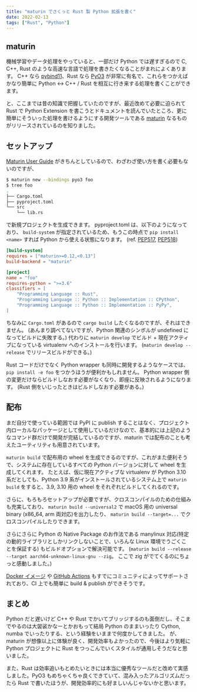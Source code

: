 ```yaml
---
title: "maturin でさくっと Rust 製 Python 拡張を書く"
date: 2022-02-13
tags: ["Rust", "Python"]
---
```


## maturin

機械学習やデータ処理をやっていると、一部だけ Python では遅すぎるので C, C++, Rust のような高速な言語で処理を書きたくなることがまれによくあります。
C++ なら [pybind11](https://github.com/pybind/pybind11)、Rust なら [PyO3](https://github.com/PyO3/pyo3) が非常に有名で、これらをつかえばかなり簡単に Python <-> C++ / Rust を相互に行き来する処理を書くことができます。

と、ここまでは昔の知識で把握していたのですが、最近改めて必要に迫られて Rust で Python Extension を書こうとドキュメントを読んでいたところ、更に簡単にそういった処理を書けるようにする開発ツールである [maturin](https://github.com/PyO3/maturin) なるものがリリースされているのを知りました。

## セットアップ

[Maturin User Guide](https://maturin.rs/) がきちんとしているので、わざわざ使い方を書く必要もないのですが、

```sh
$ maturin new --bindings pyo3 foo
$ tree foo
.
├── Cargo.toml
├── pyproject.toml
└── src
    └── lib.rs
```

で新規プロジェクトを生成できます。
pyproject.toml は、以下のようになっており、 `build-system` が指定されているため、もうこの時点で `pip install <name>` すれば Python から使える状態になります。
(ref. [PEP517](https://www.python.org/dev/peps/pep-0517/), [PEP518](https://www.python.org/dev/peps/pep-0518/))

```toml
[build-system]
requires = ["maturin>=0.12,<0.13"]
build-backend = "maturin"

[project]
name = "foo"
requires-python = ">=3.6"
classifiers = [
    "Programming Language :: Rust",
    "Programming Language :: Python :: Implementation :: CPython",
    "Programming Language :: Python :: Implementation :: PyPy",
]
```

ちなみに `Cargo.toml` があるので `cargo build` したくなるのですが、それはできません。 (あんまり調べてないですが、Python 関連のシンボルが undefined になってビルドに失敗する。)
代わりに `maturin develop` でビルド + 現在アクティブになっている virtualenv へのインストールを行います。
(`maturin develop --release` でリリースビルドができる。)

Rust コードだけでなく Python wrapper も同時に開発するようなケースでは、 `pip install -e foo` をつかうほうが便利かもしれません。
Python wrapper 側の変更だけならビルドしなおす必要がなくなり、即座に反映されるようになります。
(Rust 側をいじったときはビルドしなおす必要がある。)

## 配布

まだ自分で使っている範囲では PyPI に publish することはなく、プロジェクト内ローカルなパッケージとして使用しているだけなので、基本的には上記のようなコマンド群だけで開発が完結しているのですが、maturin では配布のことも考えたユーティリティも用意されています。

`maturin build` で配布用の wheel を生成できるのですが、これがまた便利そうで、システムに存在しているすべての Python バージョンに対して wheel を生成してくれます。
たとえば、仮に現在アクティブな virtualenv が Python 3.10 系だとしても、Python 3.9 系がインストールされているシステム上で `maturin build` をすると、3.9, 3.10 用の wheel をそれぞれビルドしてくれるのです。

さらに、もろもろセットアップが必要ですが、クロスコンパイルのための仕組みも充実しており、 `maturin build --universal2` で macOS 用の universal binary (x86_64, arm 両対応)を出力したり、 `maturin build --target=...` でクロスコンパイルしたりできます。

さらにさらに Python の Native Package のお作法である manylinux 対応(特定の動的ライブラリとしかリンクしないことで、いろんな Linux 環境でうごくことを保証する) もビルドオプションで解決可能です。 (`maturin build --release --target aarch64-unknown-linux-gnu --zig`。 ここで zig がでてくるのにちょっと感動しました。)

[Docker イメージ](https://hub.docker.com/r/konstin2/maturin) や [GitHub Actions](https://github.com/messense/maturin-action) もすでにコミュニティによってサポートされており、CI 上でも簡単に build & publish ができそうです。

## まとめ

Python だと遅いけど C++ や Rust でかいてブリッジするのも面倒だし、そこまでやるのは大袈裟かなーとかおもって結局 Python のままいったり Cython, numba でいったりする、という経験をいままで何度かしてきました。
が、maturin が想像以上に体験が良く、開発効率もよかったので、今後はより気軽に Python プロジェクトに Rust をつっこんでいくスタイルが通用しそうだなと思いました。

また、Rust は効率追いもとめたいときには本当に優秀なツールだと改めて実感しました。PyO3 もめちゃくちゃ良くできていて、混み入ったアルゴリズムだったら Rust で書いたほうが、開発効率的にも好ましいんじゃないかと思います。
